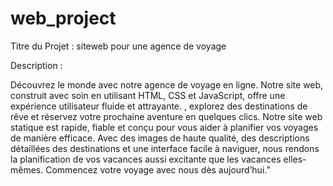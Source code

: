 # web_project
Titre du Projet :  siteweb pour une agence de voyage 


Description :

Découvrez le monde avec notre agence de voyage en ligne. Notre site web, construit avec soin en utilisant HTML, CSS et JavaScript, offre une expérience utilisateur fluide et attrayante. , explorez des destinations de rêve et réservez votre prochaine aventure en quelques clics. Notre site web statique est rapide, fiable et conçu pour vous aider à planifier vos voyages de manière efficace. Avec des images de haute qualité, des descriptions détaillées des destinations et une interface facile à naviguer, nous rendons la planification de vos vacances aussi excitante que les vacances elles-mêmes. Commencez votre voyage avec nous dès aujourd’hui.”
